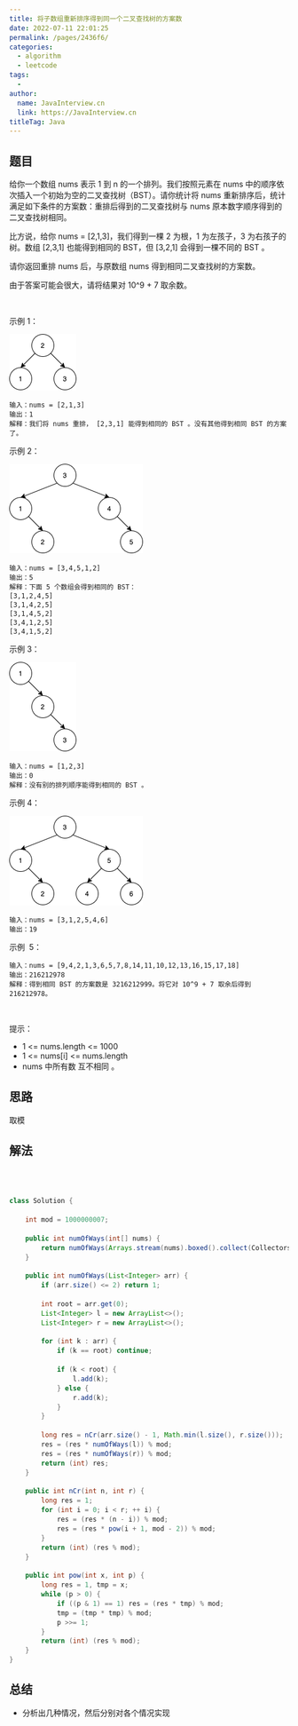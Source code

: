 ```yaml
---
title: 将子数组重新排序得到同一个二叉查找树的方案数
date: 2022-07-11 22:01:25
permalink: /pages/2436f6/
categories:
  - algorithm
  - leetcode
tags:
  - 
author: 
  name: JavaInterview.cn
  link: https://JavaInterview.cn
titleTag: Java
---
```


## 题目

给你一个数组 nums 表示 1 到 n 的一个排列。我们按照元素在 nums 中的顺序依次插入一个初始为空的二叉查找树（BST）。请你统计将 nums 重新排序后，统计满足如下条件的方案数：重排后得到的二叉查找树与 nums 原本数字顺序得到的二叉查找树相同。

比方说，给你 nums = [2,1,3]，我们得到一棵 2 为根，1 为左孩子，3 为右孩子的树。数组 [2,3,1] 也能得到相同的 BST，但 [3,2,1] 会得到一棵不同的 BST 。

请你返回重排 nums 后，与原数组 nums 得到相同二叉查找树的方案数。

由于答案可能会很大，请将结果对 10^9 + 7 取余数。

 

示例 1：

![](/media/pictures/leetcode/bb.png)


    输入：nums = [2,1,3]
    输出：1
    解释：我们将 nums 重排， [2,3,1] 能得到相同的 BST 。没有其他得到相同 BST 的方案了。
示例 2：

![](/media/pictures/leetcode/ex1.png)

    输入：nums = [3,4,5,1,2]
    输出：5
    解释：下面 5 个数组会得到相同的 BST：
    [3,1,2,4,5]
    [3,1,4,2,5]
    [3,1,4,5,2]
    [3,4,1,2,5]
    [3,4,1,5,2]
示例 3：

![](/media/pictures/leetcode/ex4.png)

    输入：nums = [1,2,3]
    输出：0
    解释：没有别的排列顺序能得到相同的 BST 。
示例 4：

![](/media/pictures/leetcode/abc.png)

    输入：nums = [3,1,2,5,4,6]
    输出：19
示例  5：

    输入：nums = [9,4,2,1,3,6,5,7,8,14,11,10,12,13,16,15,17,18]
    输出：216212978
    解释：得到相同 BST 的方案数是 3216212999。将它对 10^9 + 7 取余后得到 216212978。
 

提示：

- 1 <= nums.length <= 1000
- 1 <= nums[i] <= nums.length
- nums 中所有数 互不相同 。



## 思路

取模

## 解法
```java



class Solution {
    
    int mod = 1000000007;

    public int numOfWays(int[] nums) {
        return numOfWays(Arrays.stream(nums).boxed().collect(Collectors.toList())) - 1;
    }

    public int numOfWays(List<Integer> arr) {
        if (arr.size() <= 2) return 1;

        int root = arr.get(0);
        List<Integer> l = new ArrayList<>();
        List<Integer> r = new ArrayList<>();

        for (int k : arr) {
            if (k == root) continue;

            if (k < root) {
                l.add(k);
            } else {
                r.add(k);
            }
        }

        long res = nCr(arr.size() - 1, Math.min(l.size(), r.size()));
        res = (res * numOfWays(l)) % mod;
        res = (res * numOfWays(r)) % mod;
        return (int) res;
    }

    public int nCr(int n, int r) {
        long res = 1;
        for (int i = 0; i < r; ++ i) {
            res = (res * (n - i)) % mod;
            res = (res * pow(i + 1, mod - 2)) % mod;
        }
        return (int) (res % mod);
    }

    public int pow(int x, int p) {
        long res = 1, tmp = x;
        while (p > 0) {
            if ((p & 1) == 1) res = (res * tmp) % mod;
            tmp = (tmp * tmp) % mod;
            p >>= 1;
        }
        return (int) (res % mod);
    }
}
```

## 总结

- 分析出几种情况，然后分别对各个情况实现 
